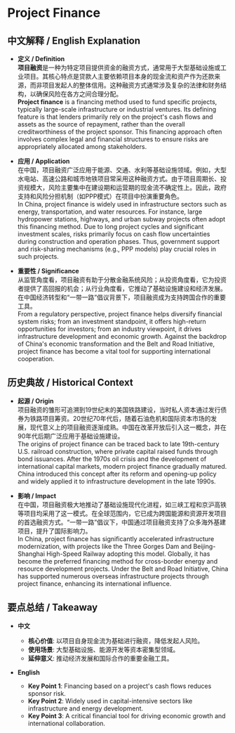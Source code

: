 # Project Finance

## 中文解释 / English Explanation

* **定义 / Definition**  
  **项目融资**是一种为特定项目提供资金的融资方式，通常用于大型基础设施或工业项目。其核心特点是贷款人主要依赖项目本身的现金流和资产作为还款来源，而非项目发起人的整体信用。这种融资方式通常涉及复杂的法律和财务结构，以确保风险在各方之间合理分配。  
  **Project finance** is a financing method used to fund specific projects, typically large-scale infrastructure or industrial ventures. Its defining feature is that lenders primarily rely on the project's cash flows and assets as the source of repayment, rather than the overall creditworthiness of the project sponsor. This financing approach often involves complex legal and financial structures to ensure risks are appropriately allocated among stakeholders.

* **应用 / Application**  
  在中国，项目融资广泛应用于能源、交通、水利等基础设施领域。例如，大型水电站、高速公路和城市地铁项目常采用这种融资方式。由于项目周期长、投资规模大，风险主要集中在建设期和运营期的现金流不确定性上。因此，政府支持和风险分担机制（如PPP模式）在项目中扮演重要角色。  
  In China, project finance is widely used in infrastructure sectors such as energy, transportation, and water resources. For instance, large hydropower stations, highways, and urban subway projects often adopt this financing method. Due to long project cycles and significant investment scales, risks primarily focus on cash flow uncertainties during construction and operation phases. Thus, government support and risk-sharing mechanisms (e.g., PPP models) play crucial roles in such projects.

* **重要性 / Significance**  
  从监管角度看，项目融资有助于分散金融系统风险；从投资角度看，它为投资者提供了高回报的机会；从行业角度看，它推动了基础设施建设和经济发展。在中国经济转型和“一带一路”倡议背景下，项目融资成为支持跨国合作的重要工具。  
  From a regulatory perspective, project finance helps diversify financial system risks; from an investment standpoint, it offers high-return opportunities for investors; from an industry viewpoint, it drives infrastructure development and economic growth. Against the backdrop of China's economic transformation and the Belt and Road Initiative, project finance has become a vital tool for supporting international cooperation.

## 历史典故 / Historical Context

* **起源 / Origin**  
  项目融资的雏形可追溯到19世纪末的美国铁路建设，当时私人资本通过发行债券为铁路项目筹资。20世纪70年代后，随着石油危机和国际资本市场的发展，现代意义上的项目融资逐渐成熟。中国在改革开放后引入这一概念，并在90年代后期广泛应用于基础设施建设。  
  The origins of project finance can be traced back to late 19th-century U.S. railroad construction, where private capital raised funds through bond issuances. After the 1970s oil crisis and the development of international capital markets, modern project finance gradually matured. China introduced this concept after its reform and opening-up policy and widely applied it to infrastructure development in the late 1990s.

* **影响 / Impact**  
  在中国，项目融资极大地推动了基础设施现代化进程，如三峡工程和京沪高铁等项目均采用了这一模式。在全球范围内，它已成为跨国能源和资源开发项目的首选融资方式。“一带一路”倡议下，中国通过项目融资支持了众多海外基建项目，提升了国际影响力。  
  In China, project finance has significantly accelerated infrastructure modernization, with projects like the Three Gorges Dam and Beijing-Shanghai High-Speed Railway adopting this model. Globally, it has become the preferred financing method for cross-border energy and resource development projects. Under the Belt and Road Initiative, China has supported numerous overseas infrastructure projects through project finance, enhancing its international influence.

## 要点总结 / Takeaway

* **中文**  
  - **核心价值**: 以项目自身现金流为基础进行融资，降低发起人风险。  
  - **使用场景**: 大型基础设施、能源开发等资本密集型领域。  
  - **延伸意义**: 推动经济发展和国际合作的重要金融工具。

* **English**  
  - **Key Point 1**: Financing based on a project's cash flows reduces sponsor risk.  
  - **Key Point 2**: Widely used in capital-intensive sectors like infrastructure and energy development.  
  - **Key Point 3**: A critical financial tool for driving economic growth and international collaboration.